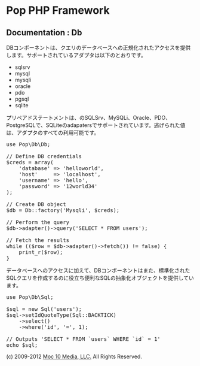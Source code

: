 Pop PHP Framework
=================

Documentation : Db
------------------

DBコンポーネントは、クエリのデータベースへの正規化されたアクセスを提供します。サポートされているアダプタは以下のとおりです。

* sqlsrv
* mysql
* mysqli
* oracle
* pdo
* pgsql
* sqlite

プリペアドステートメントは、のSQLSrv、MySQLi、Oracle、PDO、PostgreSQLで、SQLiteのadapatersでサポートされています。逃げられた値は、アダプタのすべての利用可能です。

<pre>
use Pop\Db\Db;

// Define DB credentials
$creds = array(
    'database' => 'helloworld',
    'host'     => 'localhost',
    'username' => 'hello',
    'password' => '12world34'
);

// Create DB object
$db = Db::factory('Mysqli', $creds);

// Perform the query
$db->adapter()->query('SELECT * FROM users');

// Fetch the results
while (($row = $db->adapter()->fetch()) != false) {
    print_r($row);
}
</pre>

データベースへのアクセスに加えて、DBコンポーネントはまた、標準化されたSQLクエリを作成するのに役立ち便利なSQLの抽象化オブジェクトを提供しています。

<pre>
use Pop\Db\Sql;

$sql = new Sql('users');
$sql->setIdQuoteType(Sql::BACKTICK)
    ->select()
    ->where('id', '=', 1);

// Outputs 'SELECT * FROM `users` WHERE `id` = 1'
echo $sql;
</pre>

(c) 2009-2012 [Moc 10 Media, LLC.](http://www.moc10media.com) All Rights Reserved.

